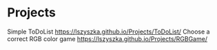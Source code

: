 # Projects
Simple ToDoList 
https://lszyszka.github.io/Projects/ToDoList/
Choose a correct RGB color game
https://lszyszka.github.io/Projects/RGBGame/
